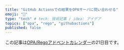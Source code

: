 ```yaml
---
title: "GitHub Actionsでの結果をOPAサーバに問い合わせる"
emoji: "🦔"
type: "tech" # tech: 技術記事 / idea: アイデア
topics: ["opa", "rego", "githubactions"]
published: false
---
```


この記事は[OPA/Regoアドベントカレンダー](https://adventar.org/calendars/6601)の21日目です。

